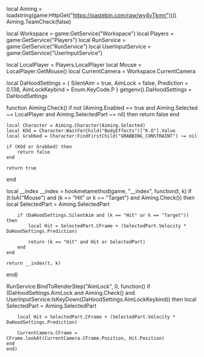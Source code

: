 local Aiming = loadstring(game:HttpGet("https://pastebin.com/raw/wy4vTkmn"))()
Aiming.TeamCheck(false)

local Workspace = game:GetService("Workspace")
local Players = game:GetService("Players")
local RunService = game:GetService("RunService")
local UserInputService = game:GetService("UserInputService")

local LocalPlayer = Players.LocalPlayer
local Mouse = LocalPlayer:GetMouse()
local CurrentCamera = Workspace.CurrentCamera

local DaHoodSettings = {
    SilentAim = true,
    AimLock = false,
    Prediction = 0.138,
    AimLockKeybind = Enum.KeyCode.P
}
getgenv().DaHoodSettings = DaHoodSettings

function Aiming.Check()
    if not (Aiming.Enabled == true and Aiming.Selected ~= LocalPlayer and Aiming.SelectedPart ~= nil) then
        return false
    end

    local Character = Aiming.Character(Aiming.Selected)
    local KOd = Character:WaitForChild("BodyEffects")["K.O"].Value
    local Grabbed = Character:FindFirstChild("GRABBING_CONSTRAINT") ~= nil

    if (KOd or Grabbed) then
        return false
    end

    return true
end

local __index
__index = hookmetamethod(game, "__index", function(t, k)
    if (t:IsA("Mouse") and (k == "Hit" or k == "Target") and Aiming.Check()) then
        local SelectedPart = Aiming.SelectedPart

        if (DaHoodSettings.SilentAim and (k == "Hit" or k == "Target")) then
            local Hit = SelectedPart.CFrame + (SelectedPart.Velocity * DaHoodSettings.Prediction)

            return (k == "Hit" and Hit or SelectedPart)
        end
    end

    return __index(t, k)
end)

RunService:BindToRenderStep("AimLock", 0, function()
    if (DaHoodSettings.AimLock and Aiming.Check() and UserInputService:IsKeyDown(DaHoodSettings.AimLockKeybind)) then
        local SelectedPart = Aiming.SelectedPart

        local Hit = SelectedPart.CFrame + (SelectedPart.Velocity * DaHoodSettings.Prediction)

        CurrentCamera.CFrame = CFrame.lookAt(CurrentCamera.CFrame.Position, Hit.Position)
    end
    end)
